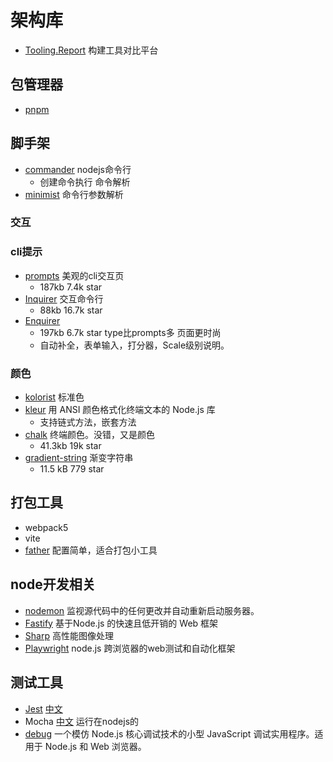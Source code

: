 <!--
 * @Desc: 
 * @Author: 曾茹菁
 * @Date: 2022-08-14 11:02:32
 * @LastEditors: 曾茹菁
 * @LastEditTime: 2022-09-01 12:19:44
-->
# 架构库
- [Tooling.Report](https://bundlers.tooling.report/) 构建工具对比平台
## 包管理器
- [pnpm](https://www.pnpm.cn/)
## 脚手架
- [commander](https://www.npmjs.com/package/commander) nodejs命令行
  - 创建命令执行 命令解析
- [minimist](https://www.npmjs.com/package/minimist) 命令行参数解析
### 交互
### cli提示
- [prompts](https://www.npmjs.com/package/prompts) 美观的cli交互页
  - 187kb 7.4k star
- [Inquirer](https://github.com/SBoudrias/Inquirer.js/) 交互命令行
  - 88kb 16.7k star
- [Enquirer](https://www.npmjs.com/package/enquirer) 
  - 197kb 6.7k star type比prompts多 页面更时尚
  - 自动补全，表单输入，打分器，Scale级别说明。
### 颜色
- [kolorist](https://www.npmjs.com/package/kolorist) 标准色
- [kleur](https://github.com/lukeed/kleur)  用 ANSI 颜色格式化终端文本的 Node.js 库
  - 支持链式方法，嵌套方法
- [chalk](https://www.npmjs.com/package/chalk)  终端颜色。没错，又是颜色
  - 41.3kb 19k star
- [gradient-string](https://www.npmjs.com/package/gradient-string) 渐变字符串
  - 11.5 kB 779 star 
## 打包工具
- webpack5
- vite
- [father](https://github.com/umijs/father) 配置简单，适合打包小工具
## node开发相关
- [nodemon](https://nodemon.io/) 监视源代码中的任何更改并自动重新启动服务器。
- [Fastify](https://www.fastify.io/) 基于Node.js 的快速且低开销的 Web 框架
- [Sharp](https://sharp.pixelplumbing.com/) 高性能图像处理
- [Playwright](https://playwright.dev/docs/intro) node.js 跨浏览器的web测试和自动化框架
## 测试工具
- [Jest](https://github.com/facebook/jest) [中文](https://www.jestjs.cn/) 
- Mocha [中文](https://mochajs.cn/) 运行在nodejs的
- [debug](https://www.npmjs.com/package/debug)  一个模仿 Node.js 核心调试技术的小型 JavaScript 调试实用程序。适用于 Node.js 和 Web 浏览器。
